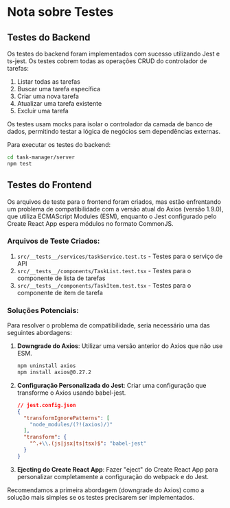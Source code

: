 # Nota sobre Testes

## Testes do Backend

Os testes do backend foram implementados com sucesso utilizando Jest e ts-jest. Os testes cobrem todas as operações CRUD do controlador de tarefas:

1. Listar todas as tarefas
2. Buscar uma tarefa específica
3. Criar uma nova tarefa
4. Atualizar uma tarefa existente
5. Excluir uma tarefa

Os testes usam mocks para isolar o controlador da camada de banco de dados, permitindo testar a lógica de negócios sem dependências externas.

Para executar os testes do backend:

```bash
cd task-manager/server
npm test
```

## Testes do Frontend

Os arquivos de teste para o frontend foram criados, mas estão enfrentando um problema de compatibilidade com a versão atual do Axios (versão 1.9.0), que utiliza ECMAScript Modules (ESM), enquanto o Jest configurado pelo Create React App espera módulos no formato CommonJS.

### Arquivos de Teste Criados:

1. `src/__tests__/services/taskService.test.ts` - Testes para o serviço de API
2. `src/__tests__/components/TaskList.test.tsx` - Testes para o componente de lista de tarefas
3. `src/__tests__/components/TaskItem.test.tsx` - Testes para o componente de item de tarefa

### Soluções Potenciais:

Para resolver o problema de compatibilidade, seria necessário uma das seguintes abordagens:

1. **Downgrade do Axios**: Utilizar uma versão anterior do Axios que não use ESM.
   ```bash
   npm uninstall axios
   npm install axios@0.27.2
   ```

2. **Configuração Personalizada do Jest**: Criar uma configuração que transforme o Axios usando babel-jest.
   ```json
   // jest.config.json
   {
     "transformIgnorePatterns": [
       "node_modules/(?!(axios)/)"
     ],
     "transform": {
       "^.+\\.(js|jsx|ts|tsx)$": "babel-jest"
     }
   }
   ```

3. **Ejecting do Create React App**: Fazer "eject" do Create React App para personalizar completamente a configuração do webpack e do Jest.

Recomendamos a primeira abordagem (downgrade do Axios) como a solução mais simples se os testes precisarem ser implementados.
